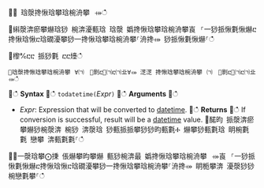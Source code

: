 ਍⌀ 琀漀搀愀琀攀琀椀洀攀⠀⤀ഀഀ
਍䌀漀渀瘀攀爀琀猀 椀渀瀀甀琀 琀漀 嬀搀愀琀攀琀椀洀攀崀⠀⸀⼀猀挀愀氀愀爀ⴀ搀愀琀愀ⴀ琀礀瀀攀猀⼀搀愀琀攀琀椀洀攀⸀洀搀⤀ 猀挀愀氀愀爀⸀ഀഀ
਍㰀℀ⴀⴀ 挀猀氀 ⴀⴀ㸀ഀഀ
```਍琀漀搀愀琀攀琀椀洀攀⠀∀㈀　㄀㔀ⴀ㄀㈀ⴀ㈀㐀∀⤀ 㴀㴀 搀愀琀攀琀椀洀攀⠀㈀　㄀㔀ⴀ㄀㈀ⴀ㈀㐀⤀ഀഀ
```਍ഀഀ
**Syntax**਍ഀഀ
`todatetime(`*Expr*`)`਍ഀഀ
**Arguments**਍ഀഀ
* *Expr*: Expression that will be converted to [datetime](./scalar-data-types/datetime.md). ਍ഀഀ
**Returns**਍ഀഀ
If conversion is successful, result will be a [datetime](./scalar-data-types/datetime.md) value.਍䤀昀 挀漀渀瘀攀爀猀椀漀渀 椀猀 渀漀琀 猀甀挀挀攀猀猀昀甀氀Ⰰ 爀攀猀甀氀琀 眀椀氀氀 戀攀 渀甀氀氀⸀ഀഀ
 ਍⨀一漀琀攀⨀㨀 倀爀攀昀攀爀 甀猀椀渀最 嬀搀愀琀攀琀椀洀攀⠀⤀崀⠀⸀⼀猀挀愀氀愀爀ⴀ搀愀琀愀ⴀ琀礀瀀攀猀⼀搀愀琀攀琀椀洀攀⸀洀搀⤀ 眀栀攀渀 瀀漀猀猀椀戀氀攀⸀ഀഀ
